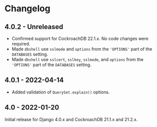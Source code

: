 # Changelog

## 4.0.2 - Unreleased

- Confirmed support for CockroachDB 22.1.x. No code changes were required.
- Made `dbshell` use `sslmode` and `options` from the `'OPTIONS'` part of the
  `DATABASES` setting.
- Made `dbshell` use `sslcert`, `sslkey`, `sslmode`, and `options` from the
  `'OPTIONS'` part of the `DATABASES` setting.

## 4.0.1 - 2022-04-14

- Added validation of `QuerySet.explain()` options.

## 4.0 - 2022-01-20

Initial release for Django 4.0.x and CockroachDB 21.1.x and 21.2.x.
